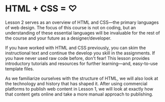 # HTML + CSS = ♡

Lesson 2 serves as an overview of HTML and CSS—the primary languages of web design. The focus of this course is not on coding, but an understanding of these essential languages will be invaluable for the rest of the course and your future as a designer/developer. 

If you have worked with HTML and CSS previously, you can skim the instructional text and continue the develop you skill in the assignments. If you have never used raw code before, don't fear! This lesson provides introductory tutorials and resources for further learning—and, easy-to-use template files.

As we familiarize ourselves with the structure of HTML, we will also look at the technology and history that has shaped it. After using commercial platforms to publish web content in Lesson 1, we will look at exactly how that content gets online and take a more manual approach to publishing. 



